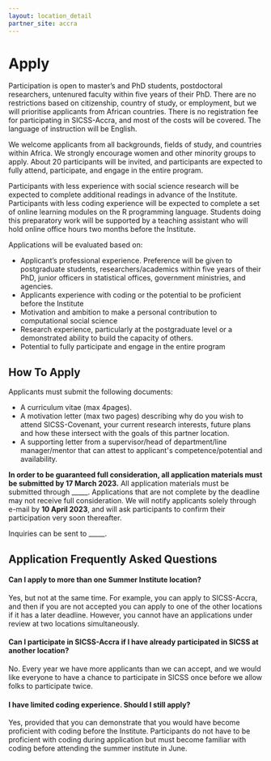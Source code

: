 ```yaml
---
layout: location_detail
partner_site: accra
---
```


# Apply

Participation is open to master’s and PhD students, postdoctoral researchers, untenured faculty within five years of their PhD. There are no restrictions based on citizenship, country of study, or employment, but we will prioritise applicants from African countries. There is no registration fee for participating in SICSS-Accra, and most of the costs will be covered. The language of instruction will be English.

We welcome applicants from all backgrounds, fields of study, and countries within Africa. We strongly encourage women and other minority groups to apply. About 20 participants will be invited, and participants are expected to fully attend, participate, and engage in the entire program.

Participants with less experience with social science research will be expected to complete additional readings in advance of the Institute. Participants with less coding experience will be expected to complete a set of online learning modules on the R programming language. Students doing this preparatory work will be supported by a teaching assistant who will hold online office hours two months before the Institute.

Applications will be evaluated based on: 
-	Applicant’s professional experience. Preference will be given to postgraduate students, researchers/academics within five years of their PhD, junior officers in statistical offices, government ministries, and agencies.
-	Applicants experience with coding or the potential to be proficient before the Institute
-	Motivation and ambition to make a personal contribution to computational social science
-	Research experience, particularly at the postgraduate level or a demonstrated ability to build the capacity of others.
-	Potential to fully participate and engage in the entire program


## How To Apply

Applicants must submit the following documents:

-	A curriculum vitae (max 4pages).
-	A motivation letter (max two pages) describing why do you wish to attend SICSS-Covenant, your current research interests, future plans and how these intersect with the goals of this partner location.
-	A supporting letter from a supervisor/head of department/line manager/mentor that can attest to applicant's competence/potential and availability.


**In order to be guaranteed full consideration, all application materials must be submitted by 17 March 2023.** All application materials must be submitted through \_\_\_\_\_. Applications that are not complete by the deadline may not receive full consideration. We will notify applicants solely through e-mail by **10 April 2023**, and will ask participants to confirm their participation very soon thereafter.

Inquiries can be sent to \_\_\_\_\_.

## Application Frequently Asked Questions

#### Can I apply to more than one Summer Institute location?

Yes, but not at the same time. For example, you can apply to SICSS-Accra, and then if you are not accepted you can apply to one of the other locations if it has a later deadline. However, you cannot have an applications under review at two locations simultaneously.

#### Can I participate in SICSS-Accra if I have already participated in SICSS at another location?

No. Every year we have more applicants than we can accept, and we would like everyone to have a chance to participate in SICSS once before we allow folks to participate twice.

#### I have limited coding experience. Should I still apply?

Yes, provided that you can demonstrate that you would have become proficient with coding before the Institute. Participants do not have to be proficient with coding during application but must become familiar with coding before attending the summer institute in June.
